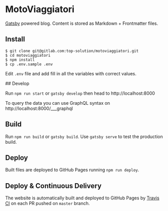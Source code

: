 # MotoViaggiatori

[Gatsby](https://www.gatsbyjs.org/) powered blog. Content is stored as Markdown + Frontmatter files.

## Install

```
$ git clone git@gitlab.com:top-solution/motoviaggiatori.git
$ cd motoviaggiatori
$ npm install
$ cp .env.sample .env
```

Edit `.env` file and add fill in all the variables with correct values.

## Develop

Run `npm run start` or `gatsby develop` then head to http://localhost:8000

To query the data you can use GraphQL syntax on http://localhost:8000/___graphql

## Build

Run `npm run build` or `gatsby build`. Use `gatsby serve` to test the production build.

## Deploy

Built files are deployed to GitHub Pages running `npm run deploy`.

## Deploy & Continuous Delivery

The website is automatically built and deployed to GitHub Pages by [Travis CI](https://travis-ci.org) on each PR pushed on `master` branch.
